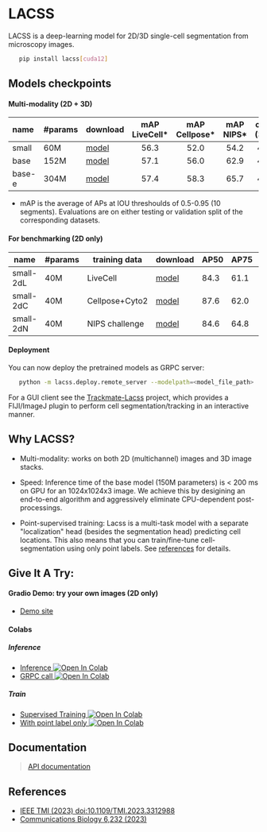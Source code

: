 # LACSS
LACSS is a deep-learning model for 2D/3D single-cell segmentation from microscopy images.
```sh
   pip install lacss[cuda12]
```

## Models checkpoints
#### Multi-modality (2D + 3D)
| name | #params | download | mAP LiveCell* | mAP Cellpose* | mAP NIPS* | ovule (3D)* | platynereis (3D)* |
| :--- | --- | --- | :---: | :---: | :---: | :---: | :---: | 
| small | 60M | [model](https://huggingface.co/jiyuuchc/lacss3-small/resolve/main/lacss3-small)| 56.3 | 52.0 | 54.2 | 44.4 | 56.7 |
| base | 152M | [model](https://huggingface.co/jiyuuchc/lacss3-base/resolve/main/lacss3-base)| 57.1 | 56.0 | 62.9 | 47.0 | 60.8 |
| base-e | 304M | [model](https://huggingface.co/jiyuuchc/lacss3-base-e/resolve/main/lacss3-base-e) | 57.4 | 58.3 | 65.7 | 49.8 | 61.9 |

* mAP is the average of APs at IOU threshoulds of 0.5-0.95 (10 segments). Evaluations are on either testing or validation split of the corresponding datasets.

#### For benchmarking (2D only)
| name | #params | training data | download | AP50 | AP75 | mAP |
| --- | --- | --- | --- | --- | --- | --- |
| small-2dL | 40M | LiveCell | [model](https://huggingface.co/jiyuuchc/lacss3-small-livecell/resolve/main/lacss3-small-l)| 84.3 | 61.1 | 57.4 |
| small-2dC | 40M | Cellpose+Cyto2 | [model](https://huggingface.co/jiyuuchc/lacss3-small-cellpose/resolve/main/lacss3-small-c) |87.6 | 62.0 | 56.4 |
| small-2dN | 40M | NIPS challenge |[model](https://huggingface.co/jiyuuchc/lacss3-small-nips/resolve/main/lacss3-small-n)| 84.6 | 64.8 | 57.3 |

#### Deployment

You can now deploy the pretrained models as GRPC server:

```sh
   python -m lacss.deploy.remote_server --modelpath=<model_file_path>
```

For a GUI client see the [Trackmate-Lacss](https://github.com/jiyuuchc/TrackMate-Lacss) project, which provides a FIJI/ImageJ plugin to perform cell segmentation/tracking in an interactive manner.


## Why LACSS?

  * Multi-modality: works on both 2D (multichannel) images and 3D image stacks.

  * Speed: Inference time of the base model (150M parameters) is < 200 ms on GPU for an 1024x1024x3 image. We achieve this by desigining an end-to-end algorithm and aggressively eliminate CPU-dependent post-processings.

  * Point-supervised training: Lacss is a multi-task model with a separate "localization" head (besides the segmentation head) predicting cell locations. This also means that you can train/fine-tune cell-segmentation using only point labels. See [references](#references) for details.

## Give It A Try:

#### Gradio Demo: try your own images (2D only)
  * [Demo site](https://huggingface.co/spaces/yulabuchc/lacss-space)

#### Colabs
##### Inference
  * [Inference ![Open In Colab](https://colab.research.google.com/assets/colab-badge.svg)](https://colab.research.google.com/github/jiyuuchc/lacss/blob/main-jax/notebooks/inference.ipynb)
  * [GRPC call ![Open In Colab](https://colab.research.google.com/assets/colab-badge.svg)](https://colab.research.google.com/github/jiyuuchc/lacss/blob/main-jax/notebooks/grpc.ipynb)

##### Train
  * [Supervised Training ![Open In Colab](https://colab.research.google.com/assets/colab-badge.svg)](https://colab.research.google.com/github/jiyuuchc/lacss/blob/main-jax/notebooks/train_with_segmentation_label.ipynb)
  * [With point label only ![Open In Colab](https://colab.research.google.com/assets/colab-badge.svg)](https://colab.research.google.com/github/jiyuuchc/lacss/blob/main-jax/notebooks/train_with_point_label.ipynb)


## Documentation
> [API documentation](https://jiyuuchc.github.io/lacss/)

## References
- [IEEE TMI (2023) doi:10.1109/TMI.2023.3312988](https://ieeexplore.ieee.org/document/10243149)
- [Communications Biology 6,232 (2023)](https://www.nature.com/articles/s42003-023-04608-5)


